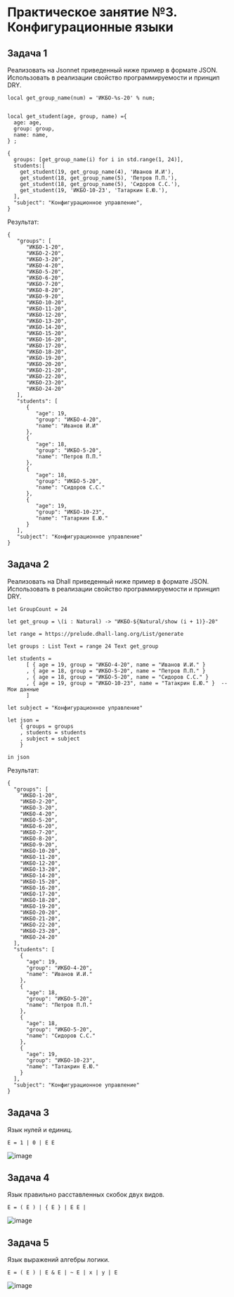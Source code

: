 # Практическое занятие №3. Конфигурационные языки

## Задача 1
Реализовать на Jsonnet приведенный ниже пример в формате JSON. Использовать в реализации свойство программируемости и принцип DRY.

```
local get_group_name(num) = 'ИКБО-%s-20' % num;


local get_student(age, group, name) ={
  age: age,
  group: group,
  name: name,
} ;

{
  groups: [get_group_name(i) for i in std.range(1, 24)],
  students:[
    get_student(19, get_group_name(4), 'Иванов И.И'),
    get_student(18, get_group_name(5), 'Петров П.П.'),
    get_student(18, get_group_name(5), 'Сидоров С.С.'),
    get_student(19, 'ИКБО-10-23', 'Татаркин Е.Ю.'),
  ],
  "subject": "Конфигурационное управление",
}
```

Результат:

```
{
   "groups": [
      "ИКБО-1-20",
      "ИКБО-2-20",
      "ИКБО-3-20",
      "ИКБО-4-20",
      "ИКБО-5-20",
      "ИКБО-6-20",
      "ИКБО-7-20",
      "ИКБО-8-20",
      "ИКБО-9-20",
      "ИКБО-10-20",
      "ИКБО-11-20",
      "ИКБО-12-20",
      "ИКБО-13-20",
      "ИКБО-14-20",
      "ИКБО-15-20",
      "ИКБО-16-20",
      "ИКБО-17-20",
      "ИКБО-18-20",
      "ИКБО-19-20",
      "ИКБО-20-20",
      "ИКБО-21-20",
      "ИКБО-22-20",
      "ИКБО-23-20",
      "ИКБО-24-20"
   ],
   "students": [
      {
         "age": 19,
         "group": "ИКБО-4-20",
         "name": "Иванов И.И"
      },
      {
         "age": 18,
         "group": "ИКБО-5-20",
         "name": "Петров П.П."
      },
      {
         "age": 18,
         "group": "ИКБО-5-20",
         "name": "Сидоров С.С."
      },
      {
         "age": 19,
         "group": "ИКБО-10-23",
         "name": "Татаркин Е.Ю."
      }
   ],
   "subject": "Конфигурационное управление"
}

```

## Задача 2
Реализовать на Dhall приведенный ниже пример в формате JSON. Использовать в реализации свойство программируемости и принцип DRY.

```
let GroupCount = 24

let get_group = \(i : Natural) -> "ИКБО-${Natural/show (i + 1)}-20"

let range = https://prelude.dhall-lang.org/List/generate

let groups : List Text = range 24 Text get_group

let students =
      [ { age = 19, group = "ИКБО-4-20", name = "Иванов И.И." }
      , { age = 18, group = "ИКБО-5-20", name = "Петров П.П." }
      , { age = 18, group = "ИКБО-5-20", name = "Сидоров С.С." }
      , { age = 19, group = "ИКБО-10-23", name = "Татакрин Е.Ю." }  -- Мои данные
      ]

let subject = "Конфигурационное управление"

let json =
    { groups = groups
    , students = students
    , subject = subject
    }

in json

```
Результат:
```
{
  "groups": [
    "ИКБО-1-20",
    "ИКБО-2-20",
    "ИКБО-3-20",
    "ИКБО-4-20",
    "ИКБО-5-20",
    "ИКБО-6-20",
    "ИКБО-7-20",
    "ИКБО-8-20",
    "ИКБО-9-20",
    "ИКБО-10-20",
    "ИКБО-11-20",
    "ИКБО-12-20",
    "ИКБО-13-20",
    "ИКБО-14-20",
    "ИКБО-15-20",
    "ИКБО-16-20",
    "ИКБО-17-20",
    "ИКБО-18-20",
    "ИКБО-19-20",
    "ИКБО-20-20",
    "ИКБО-21-20",
    "ИКБО-22-20",
    "ИКБО-23-20",
    "ИКБО-24-20"
  ],
  "students": [
    {
      "age": 19,
      "group": "ИКБО-4-20",
      "name": "Иванов И.И."
    },
    {
      "age": 18,
      "group": "ИКБО-5-20",
      "name": "Петров П.П."
    },
    {
      "age": 18,
      "group": "ИКБО-5-20",
      "name": "Сидоров С.С."
    },
    {
      "age": 19,
      "group": "ИКБО-10-23",
      "name": "Татакрин Е.Ю."
    }
  ],
  "subject": "Конфигурационное управление"
}
```

## Задача 3
Язык нулей и единиц.

```
E = 1 | 0 | E E
```

![image](https://github.com/user-attachments/assets/c3e9b3e0-0c02-4c98-a243-d5621cd351d5)


## Задача 4
Язык правильно расставленных скобок двух видов.

```
E = ( E ) | { E } | E E | 
```

![image](https://github.com/user-attachments/assets/9bbe7d66-d925-4b64-9cb7-e0273d319a33)


## Задача 5
Язык выражений алгебры логики.

```
E = ( E ) | E & E | ~ E | x | y | E
```
![image](https://github.com/user-attachments/assets/cf03353d-76ef-47a1-afdb-b23796b9b5ed)



